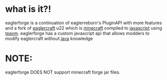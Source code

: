 # what is it?!
eaglerforge is a continuation of eaglerreborn's PluginAPI with more features and a fork of [eaglercraft](https://eaglercraft.com/) u22 which is [minecraft](https://www.minecraft.net/) compiled to [javascript](https://www.javascript.com/) using [teavm](https://teavm.org/). eaglerforge has a custom javascript api that allows modders to modify eaglercraft without [java](https://java.com) knowledge

# NOTE:
eaglerforge DOES NOT support minecraft forge jar files.
